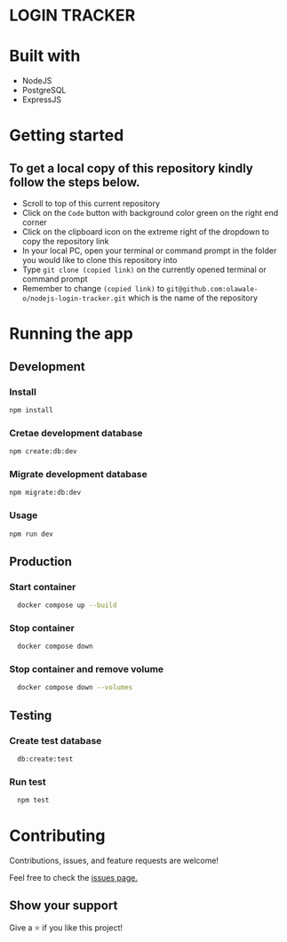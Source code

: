 # LOGIN TRACKER

# Built with
- NodeJS
- PostgreSQL
- ExpressJS

# Getting started
## To get a local copy of this repository kindly follow the steps below.
- Scroll to top of this current repository
- Click on the `Code` button with background color green on the right end corner
- Click on the clipboard icon on the extreme right of the dropdown to copy the repository link
- In your local PC, open your terminal or command prompt in the folder you would like to clone this repository into
- Type `git clone (copied link)` on the currently opened terminal or command prompt
- Remember to change `(copied link)` to `git@github.com:olawale-o/nodejs-login-tracker.git` which is the name of the repository

# Running the app
## Development
### Install
```bash
npm install
```
### Cretae development database
```bash
npm create:db:dev
```
### Migrate development database
```bash
npm migrate:db:dev
```

### Usage
```bash
npm run dev
```

## Production 
### Start container
```bash
  docker compose up --build
```
### Stop container
```bash
  docker compose down
```

### Stop container and remove volume

```bash
  docker compose down --volumes
```

## Testing
### Create test database
```bash
  db:create:test
```

### Run test

```bash
  npm test
```

# Contributing
Contributions, issues, and feature requests are welcome!

Feel free to check the [issues page.](https://github.com/olawale-o/nodejs-login-tracker/issues)
## Show your support

Give a ⭐️ if you like this project!
